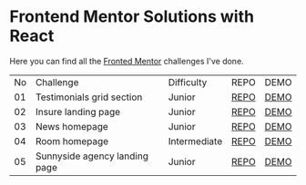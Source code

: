 # Frontend Mentor Solutions with React

Here you can find all the [Fronted Mentor](https://www.frontendmentor.io/profile/TimWang95) challenges I've done.

<table>
  <tr>
    <td>No</td>
    <td>Challenge</td>
    <td>Difficulty</td>
    <td>REPO</td>
    <td>DEMO</td>
  </tr>
  <tr>
    <td>01</td>
    <td>Testimonials grid section</td>
    <td>Junior</td>
    <td><a href="https://github.com/TimWang95/testimonials-grid-section">REPO</a></td>
    <td><a href="https://resonant-genie-2d94c1.netlify.app/">DEMO</a></td>
  </tr>
  <tr>
    <td>02</td>
    <td>Insure landing page</td>
    <td>Junior</td>
    <td><a href="https://github.com/TimWang95/insure-landing-page">REPO</a></td>
    <td><a href="https://645f7e3b0459693b7a85247b--rococo-starburst-8a4b40.netlify.app/">DEMO</a></td>
  </tr>
  <tr>
    <td>03</td>
    <td>News homepage</td>
    <td>Junior</td>
    <td><a href="https://github.com/TimWang95/news-homepage">REPO</a></td>
    <td><a href="https://lucent-brioche-56cd2b.netlify.app/">DEMO</a></td>
  </tr>
  <tr>
    <td>04</td>
    <td>Room homepage</td>
    <td>Intermediate</td>
    <td><a href="https://github.com/TimWang95/room-homepage">REPO</a></td>
    <td><a href="https://main--radiant-dusk-efc6d4.netlify.app/#home">DEMO</a></td>
  </tr>
  <tr>
    <td>05</td>
    <td>Sunnyside agency landing page</td>
    <td>Junior</td>
    <td><a href="https://github.com/TimWang95/sunnyside-agency-landing-page">REPO</a></td>
    <td><a href="https://lucent-praline-ec32b2.netlify.app/">DEMO</a></td>
  </tr>
</table>
